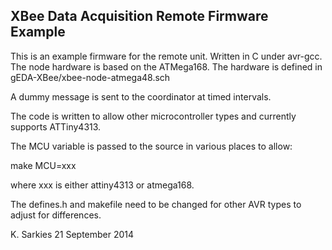 XBee Data Acquisition Remote Firmware Example
---------------------------------------------

This is an example firmware for the remote unit. Written in C under avr-gcc.
The node hardware is based on the ATMega168. The hardware is defined in
gEDA-XBee/xbee-node-atmega48.sch

A dummy message is sent to the coordinator at timed intervals.

The code is written to allow other microcontroller types and currently supports
ATTiny4313.

The MCU variable is passed to the source in various places to allow:

make MCU=xxx

where xxx is either attiny4313 or atmega168.

The defines.h and makefile need to be changed for other AVR types to adjust for
differences.

K. Sarkies
21 September 2014

